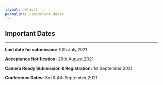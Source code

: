 ```yaml
---
layout: default
permalink: /important-dates
---
```

## Important Dates
---

**Last date for submission:**  10th July,2021

**Acceptance Notification:** 20th August,2021

**Camera Ready Submission & Registration:**  1st September,2021

**Conference Dates:**  3rd & 4th September,2021
